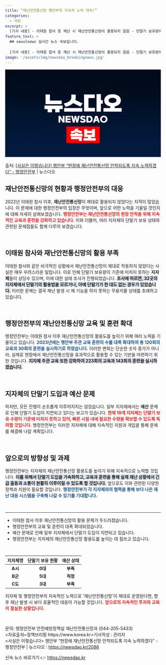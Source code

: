 ```yaml
---
title: “재난안전통신망 행안부의 지속적 노력 약속!”
categories:
  - 국방
excerpt: >
  [기사 내용] - 이태원 참사 등 재난 시 재난안전통신망이 활용되지 않음 - 단말기 보유량이 기준에 미치지 …
feature_text: >
  ## seoulnews 실시간 뉴스 속보입니다.

  [기사 내용] - 이태원 참사 등 재난 시 재난안전통신망이 활용되지 않음 - 단말기 보유량이 기준에 미치지 …
image: '/assets/img/newsdao_breakingnews.jpg'
---
```


![뉴스다오 속보](/assets/img/newsdao_breakingnews.jpg)

<p>출처: <a href="https://newsdao.kr/2086" rel="dofollow">[사실은 이렇습니다] 행안부 “현장에 재난안전통신망 안착되도록 지속 노력하겠다” - 행정안전부</a> | 뉴스다오</p>

<h2 data-ke-size="size26">재난안전통신망의 현황과 행정안전부의 대응</h2>

<p data-ke-size="size16">2022년 이태원 참사 이후, <b>재난안전통신망</b>이 제대로 활용되지 않았다는 지적이 많았습니다. 이 문제에 대한 행정안전부의 입장은 무엇이며, 앞으로 어떤 노력을 기울일 것인지에 대해 자세히 살펴보겠습니다. <b><span style="color: #ee2323;">행정안전부는 재난안전통신망의 현장 안착을 위해 지속적인 교육과 훈련을 강화하고 있습니다.</span></b> 이와 더불어, 여러 지자체의 단말기 보유 상태와 관련된 문제점들도 함께 다루어 보겠습니다.</p>

<p data-ke-size="size16">&nbsp;</p>

<h2 data-ke-size="size26">이태원 참사와 재난안전통신망의 활용 부족</h2>

<p data-ke-size="size16">이태원 참사와 같은 비극적인 상황에서 재난안전통신망이 제대로 작동하지 않았다는 사실은 매우 우려스러운 일입니다. 이로 인해 단말기 보유량이 기준에 미치지 못하는 <b>지자체</b>들이 상당수 있으며, 이에 대한 실태 조사가 진행되었습니다. <b><span style="background-color: #21538527;">조사에 따르면, 32곳의 지자체에서 단말기의 활용법을 모르거나, 아예 단말기가 한 대도 없는 경우가 있었습니다.</span></b> 이러한 문제는 결국 재난 발생 시 제 기능을 하지 못하는 무용지물 상태를 초래하고 있습니다.</p>

<p data-ke-size="size16">&nbsp;</p>

<h2 data-ke-size="size26">행정안전부의 재난안전통신망 교육 및 훈련 확대</h2>

<p data-ke-size="size16">행정안전부는 이태원 참사 이후 재난안전통신망의 활용도를 높이기 위해 여러 노력을 기울이고 있습니다. <b><span style="color: #1a5490;">2023년에는 행안부 주관 교육 훈련의 수를 대폭 확대하여 총 120회의 교육과 30회의 훈련을 실시하기로 하였습니다.</span></b> 이러한 변화는 단순한 숫자 증가가 아니라, 실제로 현장에서 재난안전통신망을 효과적으로 활용할 수 있는 기반을 마련하기 위한 것입니다. <b><span style="background-color: #21538527;">지자체 주관 교육 또한 강화하여 223회의 교육과 143회의 훈련을 실시하였습니다.</span></b> </p>

<p data-ke-size="size16">&nbsp;</p>

<h2 data-ke-size="size26">지자체의 단말기 도입과 예산 문제</h2>

<p data-ke-size="size16">하지만, 모든 진행이 순조롭게 이루어지지는 않았습니다. 일부 지자체에서는 <b>예산</b> 문제로 인해 단말기 도입이 지연되고 있다는 보고가 있습니다. <b><span style="color: #ee2323;">현재 19개 지자체는 단말기 보유 수량이 기준에 미치지 못하고 있어, 빠른 시일 내에 필요한 수량을 확보할 수 있도록 독려할 것입니다.</span></b> 행정안전부는 이러한 지자체에 대해 지속적인 지원과 개입을 통해 문제를 해결해 나갈 계획입니다.</p>

<p data-ke-size="size16">&nbsp;</p>

<h2 data-ke-size="size26">앞으로의 방향성 및 과제</h2>

<p data-ke-size="size16">행정안전부는 지자체의 재난안전통신망 활용도를 높이기 위해 지속적으로 노력할 것입니다. <b><span style="background-color: #21538527;">이를 위해서 단말기 도입을 가속화하고, 교육과 훈련을 통해 실제 재난 상황에서 긴급 출동과 소통이 원활히 이루어질 수 있도록 할 것입니다.</span></b> 앞으로도 이와 관련된 다양한 정책과 지원이 필요할 것입니다. <b><span style="color: #1a5490;">행정안전부가 각 지자체와의 협력을 통해 보다 나은 재난 대응 시스템을 구축해 나갈 수 있기를 기대합니다.</span></b></p>

<p data-ke-size="size16">&nbsp;</p>

<hr />

<ul>
  <li>이태원 참사 이후 재난안전통신망의 활용 문제가 두드러졌습니다.</li>
  <li>행정안전부의 교육 및 훈련이 대폭 확대되었습니다.</li>
  <li>예산 문제로 인해 일부 지자체에서 단말기 도입이 지연되고 있습니다.</li>
  <li>행정안전부는 지자체의 재난안전통신망 활용도를 높이는 데 힘쓰고 있습니다.</li>
</ul>

<p data-ke-size="size16">&nbsp;</p>

<table style="width: 100%; border-collapse: collapse;">
  <thead>
    <tr>
      <th style="text-align: center;">지자체명</th>
      <th style="text-align: center;">단말기 보유 현황</th>
      <th style="text-align: center;">예산 상태</th>
    </tr>
  </thead>
  <tbody>
    <tr>
      <td style="text-align: center; height: 17px;"><b>A시</b></td>
      <td style="text-align: center; height: 17px;"><b>0대</b></td>
      <td style="text-align: center; height: 17px;"><b> 부족</b></td>
    </tr>
    <tr>
      <td style="text-align: center; height: 17px;"><b>B군</b></td>
      <td style="text-align: center; height: 17px;"><b>5대</b></td>
      <td style="text-align: center; height: 17px;"><b>적정</b></td>
    </tr>
    <tr>
      <td style="text-align: center; height: 17px;"><b>C도</b></td>
      <td style="text-align: center; height: 17px;"><b>3대</b></td>
      <td style="text-align: center; height: 17px;"><b>부족</b></td>
    </tr>
  </tbody>
</table>

<p data-ke-size="size16">지자체 및 행정안전부의 지속적인 노력으로 '재난안전통신망'이 제대로 운영된다면, 향후 재난 발생 시 보다 효율적인 대응이 가능할 것입니다. <b><span style="color: #ee2323;">앞으로의 지속적인 투자와 교육이 절실한 상황입니다.</span></b></p>

<p data-ke-size="size16">&nbsp;</p>

<p data-ke-size="size16">문의: 행정안전부 안전예방정책실 재난안전통신망과 (044-205-5433) <br />
<자료출처=정책브리핑 https://www.korea.kr>기사작성 : 관리자<br />
<사실은 이렇습니다> 행안부 “현장에 재난안전통신망 안착되도록 지속 노력하겠다” - 행정안전부 | 뉴스다오  : <a href="https://newsdao.kr/2086">https://newsdao.kr/2086</a></p> 

신속 뉴스 바로가기 👉 <a href="https://newsdao.kr" rel="dofollow">https://newsdao.kr</a>


